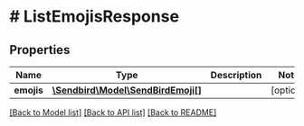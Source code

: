 # # ListEmojisResponse

## Properties

Name | Type | Description | Notes
------------ | ------------- | ------------- | -------------
**emojis** | [**\Sendbird\Model\SendBirdEmoji[]**](SendBirdEmoji.md) |  | [optional]

[[Back to Model list]](../../README.md#models) [[Back to API list]](../../README.md#endpoints) [[Back to README]](../../README.md)
